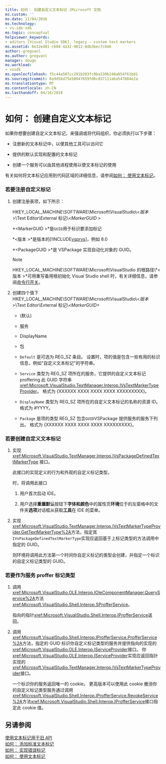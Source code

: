```yaml
---
title: 如何： 创建自定义文本标记 |Microsoft 文档
ms.custom: ''
ms.date: 11/04/2016
ms.technology:
- vs-ide-sdk
ms.topic: conceptual
helpviewer_keywords:
- editors [Visual Studio SDK], legacy - custom text markers
ms.assetid: 6e32ed81-c604-4a32-9012-8db3bec7c846
author: gregvanl
ms.author: gregvanl
manager: douge
ms.workload:
- vssdk
ms.openlocfilehash: f5c44a507cc291b203fc9ba330b248a854f61b81
ms.sourcegitcommit: 6a9d5bd75e50947659fd6c837111a6a547884e2a
ms.translationtype: MT
ms.contentlocale: zh-CN
ms.lasthandoff: 04/16/2018
---
```

# <a name="how-to-create-custom-text-markers"></a>如何： 创建自定义文本标记
如果你想要创建自定义文本标记，来强调或将代码组织，你必须执行以下步骤：  
  
-   注册新的文本标记中，以便其他工具可以访问它  
  
-   提供的默认实现和配置的文本标记  
  
-   创建一个服务可以由其他进程使用以使文本标记的使用  
  
 有关如何将文本标记应用到代码区域的详细信息，请参阅[如何： 使用文本标记](../extensibility/how-to-use-text-markers.md)。  
  
### <a name="to-register-a-custom-marker"></a>若要注册自定义标记  
  
1.  创建注册表项，如下所示：  
  
     HKEY_LOCAL_MACHINE\SOFTWARE\Microsoft\VisualStudio\\*\<版本 >*\Text Editor\External 标记\\*\<MarkerGUID >*  
  
     *\<MarkerGUID >*是`GUID`用于标识要添加标记  
  
     *\<版本 >*是版本的[!INCLUDE[vsprvs](../code-quality/includes/vsprvs_md.md)]，例如 8.0  
  
     *\<PackageGUID >*是 VSPackage 实现自动化对象的 GUID。  
  
    > [!NOTE]
    >  HKEY_LOCAL_MACHINE\SOFTWARE\Microsoft\VisualStudio 的根路径\\*\<版本 >*可用重写备用根初始化 Visual Studio shell 时，有关详细信息，请参阅[命令行开关](../extensibility/command-line-switches-visual-studio-sdk.md)。  
  
2.  创建四个值下 HKEY_LOCAL_MACHINE\SOFTWARE\Microsoft\VisualStudio\\*\<版本 >*\Text Editor\External 标记\\*\<MarkerGUID>*  
  
    -   (默认)  
  
    -   服务  
  
    -   DisplayName  
  
    -   包  
  
    -   `Default` 是可选为 REG_SZ 条目。 设置时，项的值是包含一些有用的标识信息，例如"自定义文本标记"的字符串。  
  
    -   `Service` 类型为 REG_SZ 项所在的服务，它提供的自定义文本标记 proffering 此 GUID 字符串<xref:Microsoft.VisualStudio.TextManager.Interop.IVsTextMarkerTypeProvider>。 格式为 {XXXXXX XXXX XXXX XXXX XXXXXXXXX}。  
  
    -   `DisplayName` 类型为 REG_SZ 项所在的自定义文本标记的名称的资源 ID。 格式为 #YYYY。  
  
    -   `Package` 是项的类型 REG_SZ 包含`GUID`VSPackage 提供服务的服务下列出。 格式为 {XXXXXX XXXX XXXX XXXX XXXXXXXXX}。  
  
### <a name="to-create-a-custom-text-marker"></a>若要创建自定义文本标记  
  
1.  实现 <xref:Microsoft.VisualStudio.TextManager.Interop.IVsPackageDefinedTextMarkerType> 接口。  
  
     此接口的实现定义的行为和外观的自定义标记类型。  
  
     时，将调用此接口  
  
    1.  用户首次启动 IDE。  
  
    2.  用户选择**重置默认**按钮下**字体和颜色**中的属性页**环境**位于的左窗格中的文件夹**选项**对话框从获取**工具**在 IDE 的菜单。  
  
2.  实现<xref:Microsoft.VisualStudio.TextManager.Interop.IVsTextMarkerTypeProvider.GetTextMarkerType%2A>方法，指定其`IVsPackageDefinedTextMarkerType`实现应返回基于上标记类型的方法调用中指定的 GUID。  
  
     则环境将调用此方法第一个时间你自定义标记的类型会创建，并指定一个标识的自定义标记类型的 GUID。  
  
### <a name="to-proffer-your-marker-type-as-a-service"></a>若要作为服务 proffer 标记类型  
  
1.  调用<xref:Microsoft.VisualStudio.OLE.Interop.IOleComponentManager.QueryService%2A>方法<xref:Microsoft.VisualStudio.Shell.Interop.SProfferService>。  
  
     指向的指针<xref:Microsoft.VisualStudio.Shell.Interop.IProfferService>返回。  
  
2.  调用<xref:Microsoft.VisualStudio.Shell.Interop.IProfferService.ProfferService%2A>方法，指定的 GUID 标识你自定义标记类型的服务并提供指向的实现的<xref:Microsoft.VisualStudio.OLE.Interop.IServiceProvider>接口。 你<xref:Microsoft.VisualStudio.OLE.Interop.IServiceProvider>实现应返回指针实现的<xref:Microsoft.VisualStudio.TextManager.Interop.IVsTextMarkerTypeProvider>接口。  
  
     一个标识你的服务返回唯一的 cookie。 更高版本可以使用此 cookie 撤消你的自定义标记类型服务通过调用<xref:Microsoft.VisualStudio.Shell.Interop.IProfferService.RevokeService%2A>方法<xref:Microsoft.VisualStudio.Shell.Interop.IProfferService>接口指定此 cookie 值。  
  
## <a name="see-also"></a>另请参阅  
 [使用文本标记用于旧 API](../extensibility/using-text-markers-with-the-legacy-api.md)   
 [如何： 添加标准文本标记](../extensibility/how-to-add-standard-text-markers.md)   
 [如何： 实现错误标记](../extensibility/how-to-implement-error-markers.md)   
 [如何： 使用文本标记](../extensibility/how-to-use-text-markers.md)